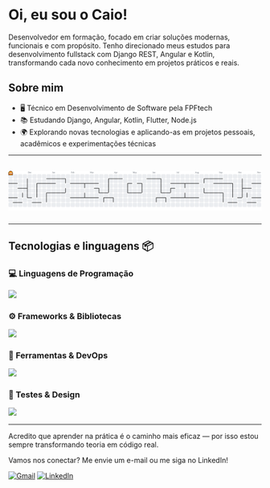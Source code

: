 # Oi, eu sou o Caio!
<p align="left">
Desenvolvedor em formação, focado em criar soluções modernas, funcionais e com propósito. Tenho direcionado meus estudos para desenvolvimento fullstack com Django REST, Angular e Kotlin, transformando cada novo conhecimento em projetos práticos e reais.
</p>

## Sobre mim

- 🖥️ Técnico em Desenvolvimento de Software pela FPFtech<br>
- 📚 Estudando Django, Angular, Kotlin, Flutter, Node.js<br>
- 🌍 Explorando novas tecnologias e aplicando-as em projetos pessoais, acadêmicos e experimentações técnicas

---
<br>

<picture>
<source media="(prefers-color-scheme: dark)" srcset="https://raw.githubusercontent.com/cros-dev/cros-dev/output/pacman-contribution-graph-dark.svg">
<source media="(prefers-color-scheme: light)" srcset="https://raw.githubusercontent.com/cros-dev/cros-dev/output/pacman-contribution-graph.svg">
<img alt="pacman contribution graph" src="https://raw.githubusercontent.com/cros-dev/cros-dev/output/pacman-contribution-graph.svg">
</picture>

###
---

## Tecnologias e linguagens 📦

### 💻 Linguagens de Programação
<img src="https://skillicons.dev/icons?i=html,css,py,docker,kotlin,js,ts,dart" height="40" />

### ⚙️ Frameworks & Bibliotecas
<img src="https://skillicons.dev/icons?i=django,angular,flutter,nodejs" height="40" />

### 🧰 Ferramentas & DevOps
<img src="https://skillicons.dev/icons?i=docker,ansible,git,github,gitlab,postgres,mysql,sqlite,firebase" height="40" />

### 🧪 Testes & Design</h3>
<img src="https://skillicons.dev/icons?i=postman,figma,selenium" height="40" />

---
Acredito que aprender na prática é o caminho mais eficaz — por isso estou sempre transformando teoria em código real.

<p align="left"></p>

<p align="left">
Vamos nos conectar? Me envie um e-mail ou me siga no LinkedIn!
</p>

<p align="left">
<a href="https://mail.google.com/mail/?view=cm&fs=1&to=crosnegocios@hotmail.com" title="Gmail">
<img src="https://img.shields.io/badge/-Gmail-FF0000?style=flat-square&labelColor=FF0000&logo=gmail&logoColor=white&link=LINK-DO-SEU-GMAIL" alt="Gmail"/></a>
<a href="https://www.linkedin.com/in/[eduarda-vieira-gon%C3%A7alves-01a584297](https://www.linkedin.com/in/caio-riquelmy-a295ba19b/)/" title="LinkedIn">
<img src="https://img.shields.io/badge/-Linkedin-0e76a8?style=flat-square&logo=Linkedin&logoColor=white&link=LINK-DO-SEU-LINKEDIN" alt="LinkedIn"/></a>
</p>
